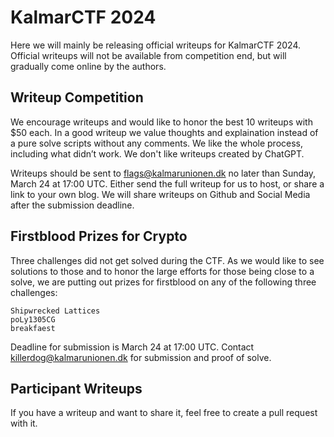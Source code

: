 # KalmarCTF 2024
Here we will mainly be releasing official writeups for KalmarCTF 2024. Official writeups will not be available from competition end, but will gradually come online by the authors.

## Writeup Competition
We encourage writeups and would like to honor the best 10 writeups with $50 each. In a good writeup we value thoughts and explaination instead of a pure solve scripts without any comments. We like the whole process, including what didn’t work. We don't like writeups created by ChatGPT.

Writeups should be sent to flags@kalmarunionen.dk no later than Sunday, March 24 at 17:00 UTC. Either send the full writeup for us to host, or share a link to your own blog. We will share writeups on Github and Social Media after the submission deadline.

## Firstblood Prizes for Crypto
Three challenges did not get solved during the CTF. As we would like to see solutions to those and to honor the large efforts for those being close to a solve, we are putting out prizes for firstblood on any of the following three challenges:

    Shipwrecked Lattices
    poLy1305CG
    breakfaest

Deadline for submission is March 24 at 17:00 UTC. Contact killerdog@kalmarunionen.dk for submission and proof of solve.

## Participant Writeups
If you have a writeup and want to share it, feel free to create a pull request with it.
